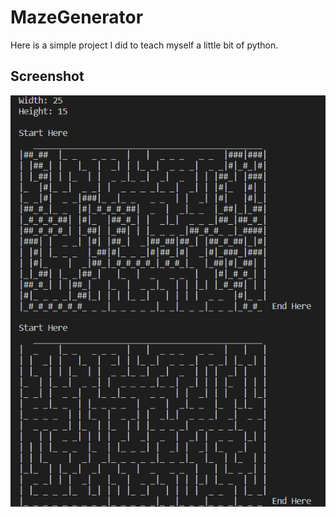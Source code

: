 # MazeGenerator

Here is a simple project I did to teach myself a little bit of python.

## Screenshot

![Gameplay](https://github.com/williamShuppert/MazeGenerator/blob/main/maze.PNG)

